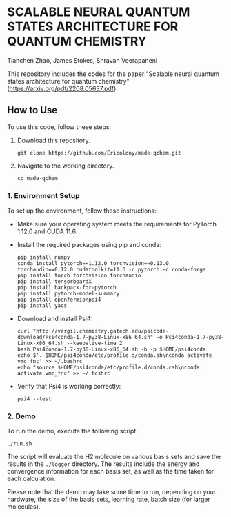# SCALABLE NEURAL QUANTUM STATES ARCHITECTURE FOR QUANTUM CHEMISTRY

Tianchen Zhao, James Stokes, Shravan Veerapaneni

This repository includes the codes for the paper "Scalable neural quantum states architecture for quantum chemistry" (https://arxiv.org/pdf/2208.05637.pdf).

## How to Use

To use this code, follow these steps:

1. Download this repository.

    ```
    git clone https://github.com/Ericolony/made-qchem.git
    ```

2. Navigate to the working directory.

    ```
    cd made-qchem
    ```

### 1. Environment Setup

To set up the environment, follow these instructions:

- Make sure your operating system meets the requirements for PyTorch 1.12.0 and CUDA 11.6.

- Install the required packages using pip and conda:

    ```
    pip install numpy
    conda install pytorch==1.12.0 torchvision==0.13.0 torchaudio==0.12.0 cudatoolkit=11.6 -c pytorch -c conda-forge
    pip install torch torchvision torchaudio
    pip install tensorboardX
    pip install backpack-for-pytorch
    pip install pytorch-model-summary
    pip install openfermionpsi4
    pip install yacs
    ```

- Download and install Psi4:

    ```
    curl "http://vergil.chemistry.gatech.edu/psicode-download/Psi4conda-1.7-py38-Linux-x86_64.sh" -o Psi4conda-1.7-py38-Linux-x86_64.sh --keepalive-time 2
    bash Psi4conda-1.7-py38-Linux-x86_64.sh -b -p $HOME/psi4conda
    echo $'. $HOME/psi4conda/etc/profile.d/conda.sh\nconda activate vmc_fnc' >> ~/.bashrc
    echo "source $HOME/psi4conda/etc/profile.d/conda.csh\nconda activate vmc_fnc" >> ~/.tcshrc
    ```

- Verify that Psi4 is working correctly:

    ```
    psi4 --test
    ```

### 2. Demo

To run the demo, execute the following script:

```
./run.sh
```

The script will evaluate the H2 molecule on various basis sets and save the results in the `./logger` directory. The results include the energy and convergence information for each basis set, as well as the time taken for each calculation.

Please note that the demo may take some time to run, depending on your hardware, the size of the basis sets, learning rate, batch size (for larger molecules).

